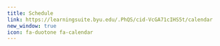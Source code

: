 ```yaml
---
title: Schedule
link: https://learningsuite.byu.edu/.PhQS/cid-VcGA71cIHS5t/calendar
new_window: true
icon: fa-duotone fa-calendar
---
```

